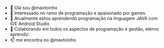 - 👋 Olá sou @maxtoinho
- 👀 Interessado no ramo de programação e apaixonado por games.
- 🌱 Atualmente estou aprendendo programação na linguagem JAVA com IDE Android Studio
- 💞️ Colaborando em todos os aspectos de programação e gestão, eterno aprendiz.
- 📫 me encontra no @maxtoinho
